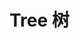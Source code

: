 <script setup>
import demo from './index.vue'
</script>

# Tree 树

<preview comp-name="tree" demo-name="index">
  <demo/>
</preview>
